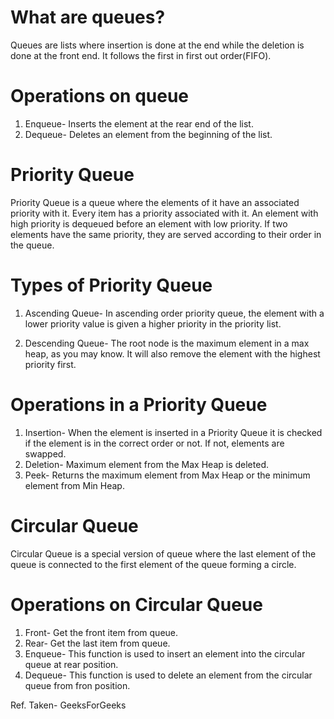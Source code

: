 # What are queues?

Queues are lists where insertion is done at the end while the deletion is done at the front end. It follows the first in first out order(FIFO).

# Operations on queue

1. Enqueue- Inserts the element at the rear end of the list. 
2. Dequeue- Deletes an element from the beginning of the list. 

# Priority Queue

Priority Queue is a queue where the elements of it have an associated priority with it.
Every item has a priority associated with it.
An element with high priority is dequeued before an element with low priority.
If two elements have the same priority, they are served according to their order in the queue.

# Types of Priority Queue

1. Ascending Queue- In ascending order priority queue, the element with a lower priority value is given a higher priority in the priority list.

2. Descending Queue- The root node is the maximum element in a max heap, as you may know. It will also remove the element with the highest priority first. 

# Operations in a Priority Queue

1. Insertion- When the element is inserted in a Priority Queue it is checked if the element is in the correct order or not. If not, elements are swapped.
2. Deletion- Maximum element from the Max Heap is deleted.
3. Peek- Returns the maximum element from Max Heap or the minimum element from Min Heap.

# Circular Queue

Circular Queue is a special version of queue where the last element of the queue is connected to the first element of the queue forming a circle.

# Operations on Circular Queue

1. Front- Get the front item from queue.
2. Rear- Get the last item from queue.
3. Enqueue- This function is used to insert an element into the circular queue at rear position.
4. Dequeue- This function is used to delete an element from the circular queue from fron position.

Ref. Taken- GeeksForGeeks